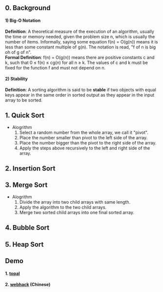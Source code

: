 ## 0. Background
#### 1) Big-O Notation
**Definition**: A theoretical measure of the execution of an algorithm, usually the time or memory needed, given the problem size n, which is usually the number of items. Informally, saying some equation f(n) = O(g(n)) means it is less than some constant multiple of g(n). The notation is read, "f of n is big oh of g of n".  
**Formal Definition**: f(n) = O(g(n)) means there are positive constants c and k, such that 0 ≤ f(n) ≤ cg(n) for all n ≥ k. The values of c and k must be fixed for the function f and must not depend on n.

#### 2) Stability
**Definition**: A sorting algorithm is said to be **stable** if two objects with equal keys appear in the same order in sorted output as they appear in the input array to be sorted.

## 1. Quick Sort
* Alogrithm
  1. Select a random number from the whole array, we call it "pivot".
  2. Place the number smaller than pivot to the left side of the array. 
  3. Place the number bigger than the pivot to the right side of the array.
  4. Apply the steps above recursively to the left and right side of the array.
## 2. Insertion Sort
## 3. Merge Sort
* Alogrithm
  1. Divide the array into two child arrays with same length.
  2. Apply the algorithm to the two child arrays.
  3. Merge two sorted child arrays into one final sorted array.
## 4. Bubble Sort
## 5. Heap Sort





## Demo
#### 1. [topal](https://www.toptal.com/developers/sorting-algorithms)
#### 2. [webhack](http://www.webhek.com/post/comparison-sort.html) (Chinese)
